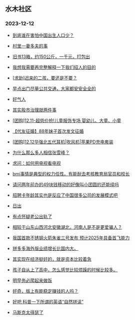 ## 水木社区 
### 2023-12-12

+ [到底谁在害怕中国出生人口少？](https://www.mysmth.net/nForum/article/FamilyLife/1766518383)

+ [村里一妻多夫的事](https://www.mysmth.net/nForum/article/MyFamily/202330)

+ [旧书13箱，约150公斤，一千元，打包出](https://www.mysmth.net/nForum/article/Reader/738490)

+ [我想我需要再完整解释一下我们招人的目的](https://www.mysmth.net/nForum/article/WorkLife/3457445)

+ [[求助]迟来的二孩，要还是不要？](https://www.mysmth.net/nForum/article/Children/932718474)

+ [早点出门尽量公共交通，大家都安安全全的](https://www.mysmth.net/nForum/article/AutoWorld/1944738490)

+ [好气人](https://www.mysmth.net/nForum/article/Age/20322982)

+ [其实股市治理就两件事](https://www.mysmth.net/nForum/article/Stock/10717478)

+ [[团购]12.11-超低价抢!儿童服饰专场 婴幼儿、大童、小童](https://www.mysmth.net/nForum/article/ADAgent_TG/1314008)

+ [【代友征婚】88年妹子首次发文征婚](https://www.mysmth.net/nForum/article/PieLove/2870836)

+ [[团购]12.12华强北五代耳机|吹风机|苹果PD充电套装](https://www.mysmth.net/nForum/article/ADAgent_TG/1314080)

+ [为什么那么多人相信张雪峰？](https://www.mysmth.net/nForum/article/GaoKao/544100)

+ [求问：如何用电视看电视](https://www.mysmth.net/nForum/article/FamilyLife/1766522050)

+ [bmi事情是典型的权力任性。有能耐去考核教育局官员和校长](https://www.mysmth.net/nForum/article/ChildEducation/2321059)

+ [请问两年前办的49块钱移动的好像叫小团圆的还能续吗](https://www.mysmth.net/nForum/article/Mobile/1936159)

+ [招聘卡年龄其实也是反应了中国很多公司的发展模式吧](https://www.mysmth.net/nForum/article/WorkLife/3457431)

+ [日出](https://www.mysmth.net/nForum/article/Tooooold/389405)

+ [有点怀疑老公出轨了](https://www.mysmth.net/nForum/article/Love/6274076)

+ [相较于山东山西河北安徽湖北，河南人是不是更爱骗人？](https://www.mysmth.net/nForum/article/FamilyLife/1766520846)

+ [我国首款不锈钢火箭朱雀三号发布 预计2025年具备首飞能力](https://www.mysmth.net/nForum/article/Aero/416533)

+ [拼多多海外版业绩增长比国内大。](https://www.mysmth.net/nForum/article/ITExpress/2507996)

+ [其实现在经济挺好的，就是资本比较着急](https://www.mysmth.net/nForum/article/WorkLife/3457199)

+ [孩子自从上了高中，怎么感觉比较烦躁的时候比较多。](https://www.mysmth.net/nForum/article/PreUnivEdu/131469)

+ [明早务必爬起来做饭](https://www.mysmth.net/nForum/article/Food/1696454)

+ [好奇，版上有能稳定赚钱的人吗？](https://www.mysmth.net/nForum/article/Stock/10719040)

+ [好吧 科普一下所谓的英语“自然拼读”](https://www.mysmth.net/nForum/article/ChildEducation/2321178)

+ [马斯克太得瑟了](https://www.mysmth.net/nForum/article/GreenAuto/1425198)

